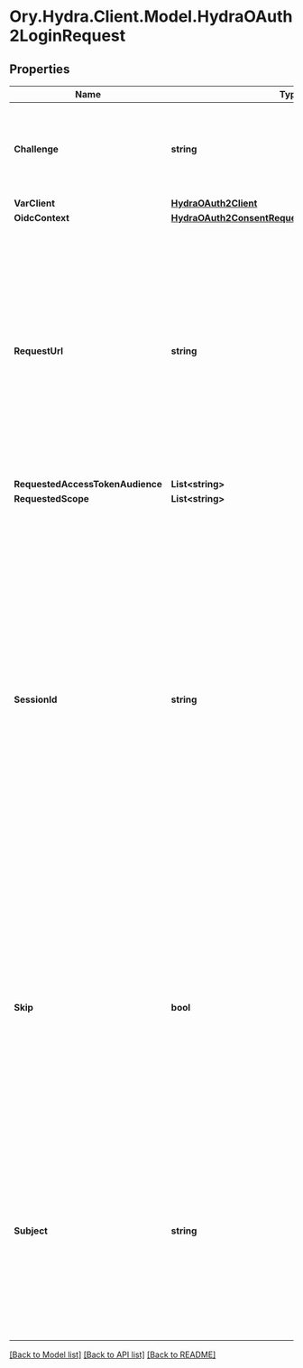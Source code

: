# Ory.Hydra.Client.Model.HydraOAuth2LoginRequest

## Properties

Name | Type | Description | Notes
------------ | ------------- | ------------- | -------------
**Challenge** | **string** | ID is the identifier (\&quot;login challenge\&quot;) of the login request. It is used to identify the session. | 
**VarClient** | [**HydraOAuth2Client**](HydraOAuth2Client.md) |  | 
**OidcContext** | [**HydraOAuth2ConsentRequestOpenIDConnectContext**](HydraOAuth2ConsentRequestOpenIDConnectContext.md) |  | [optional] 
**RequestUrl** | **string** | RequestURL is the original OAuth 2.0 Authorization URL requested by the OAuth 2.0 client. It is the URL which initiates the OAuth 2.0 Authorization Code or OAuth 2.0 Implicit flow. This URL is typically not needed, but might come in handy if you want to deal with additional request parameters. | 
**RequestedAccessTokenAudience** | **List&lt;string&gt;** |  | [optional] 
**RequestedScope** | **List&lt;string&gt;** |  | [optional] 
**SessionId** | **string** | SessionID is the login session ID. If the user-agent reuses a login session (via cookie / remember flag) this ID will remain the same. If the user-agent did not have an existing authentication session (e.g. remember is false) this will be a new random value. This value is used as the \&quot;sid\&quot; parameter in the ID Token and in OIDC Front-/Back- channel logout. It&#39;s value can generally be used to associate consecutive login requests by a certain user. | [optional] 
**Skip** | **bool** | Skip, if true, implies that the client has requested the same scopes from the same user previously. If true, you can skip asking the user to grant the requested scopes, and simply forward the user to the redirect URL.  This feature allows you to update / set session information. | 
**Subject** | **string** | Subject is the user ID of the end-user that authenticated. Now, that end user needs to grant or deny the scope requested by the OAuth 2.0 client. If this value is set and &#x60;skip&#x60; is true, you MUST include this subject type when accepting the login request, or the request will fail. | 

[[Back to Model list]](../README.md#documentation-for-models) [[Back to API list]](../README.md#documentation-for-api-endpoints) [[Back to README]](../README.md)

